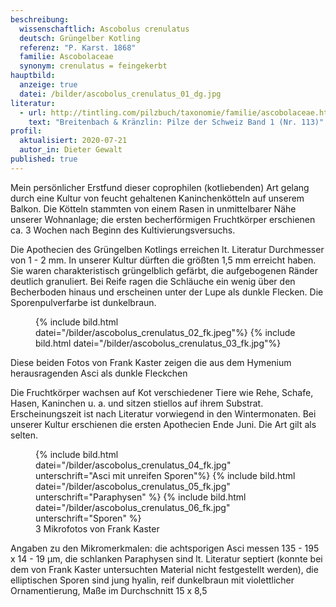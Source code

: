 ```yaml
---
beschreibung:
  wissenschaftlich: Ascobolus crenulatus
  deutsch: Grüngelber Kotling
  referenz: "P. Karst. 1868"
  familie: Ascobolaceae
  synonym: crenulatus = feingekerbt
hauptbild:
  anzeige: true
  datei: /bilder/ascobolus_crenulatus_01_dg.jpg
literatur:
  - url: http://tintling.com/pilzbuch/taxonomie/familie/ascobolaceae.html
    text: "Breitenbach & Kränzlin: Pilze der Schweiz Band 1 (Nr. 113)"
profil:
  aktualisiert: 2020-07-21
  autor_in: Dieter Gewalt
published: true
---
```

Mein persönlicher Erstfund dieser coprophilen (kotliebenden) Art gelang durch eine Kultur von feucht gehaltenen Kaninchenkötteln auf unserem Balkon. Die Kötteln stammten von einem Rasen in unmittelbarer Nähe unserer Wohnanlage; die ersten becherförmigen Fruchtkörper erschienen ca. 3 Wochen nach Beginn des Kultivierungsversuchs.

Die Apothecien des Grüngelben Kotlings erreichen lt. Literatur Durchmesser von 1 - 2 mm. In unserer Kultur dürften die größten 1,5 mm erreicht haben. Sie waren charakteristisch grüngelblich gefärbt, die aufgebogenen Ränder deutlich granuliert. Bei Reife ragen die Schläuche ein wenig über den Becherboden hinaus und erscheinen unter der Lupe als dunkle Flecken. Die Sporenpulverfarbe ist dunkelbraun.

<figure>
  {% include bild.html datei="/bilder/ascobolus_crenulatus_02_fk.jpeg"%}
  {% include bild.html datei="/bilder/ascobolus_crenulatus_03_fk.jpg"%}
</figure>

Diese beiden Fotos von Frank Kaster zeigen die aus dem Hymenium herausragenden Asci als dunkle Fleckchen

Die Fruchtkörper wachsen auf Kot verschiedener Tiere wie Rehe, Schafe, Hasen, Kaninchen u. a. und sitzen stiellos auf ihrem Substrat. Erscheinungszeit ist nach Literatur vorwiegend in den Wintermonaten. Bei unserer Kultur erschienen die ersten Apothecien Ende Juni. Die Art gilt als selten.

<figure class="klein">
  {% include bild.html datei="/bilder/ascobolus_crenulatus_04_fk.jpg" unterschrift="Asci mit unreifen Sporen"%}
  {% include bild.html datei="/bilder/ascobolus_crenulatus_05_fk.jpg" unterschrift="Paraphysen" %}
  {% include bild.html datei="/bilder/ascobolus_crenulatus_06_fk.jpg" unterschrift="Sporen" %}
  <figcaption>3 Mikrofotos von Frank Kaster</figcaption>
</figure>


Angaben zu den Mikromerkmalen: die achtsporigen Asci messen 135 - 195 x 14 - 19 µm, die schlanken Paraphysen sind lt. Literatur septiert (konnte bei dem von Frank Kaster untersuchten Material nicht festgestellt werden), die elliptischen Sporen sind jung hyalin, reif dunkelbraun mit violettlicher Ornamentierung, Maße im Durchschnitt 15 x 8,5
